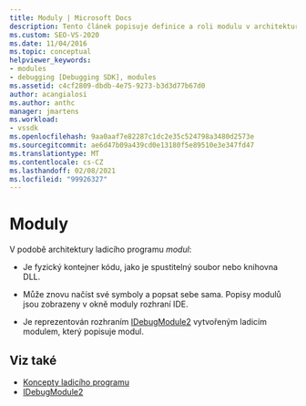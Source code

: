 ```yaml
---
title: Moduly | Microsoft Docs
description: Tento článek popisuje definice a roli modulu v architektuře ladicího programu v aplikaci Visual Studio.
ms.custom: SEO-VS-2020
ms.date: 11/04/2016
ms.topic: conceptual
helpviewer_keywords:
- modules
- debugging [Debugging SDK], modules
ms.assetid: c4cf2809-dbdb-4e75-9273-b3d3d77b67d0
author: acangialosi
ms.author: anthc
manager: jmartens
ms.workload:
- vssdk
ms.openlocfilehash: 9aa0aaf7e82287c1dc2e35c524798a3480d2573e
ms.sourcegitcommit: ae6d47b09a439cd0e13180f5e89510e3e347fd47
ms.translationtype: MT
ms.contentlocale: cs-CZ
ms.lasthandoff: 02/08/2021
ms.locfileid: "99926327"
---
```

# <a name="modules"></a>Moduly
V podobě architektury ladicího programu *modul*:

- Je fyzický kontejner kódu, jako je spustitelný soubor nebo knihovna DLL.

- Může znovu načíst své symboly a popsat sebe sama. Popisy modulů jsou zobrazeny v okně moduly rozhraní IDE.

- Je reprezentován rozhraním [IDebugModule2](../../extensibility/debugger/reference/idebugmodule2.md) vytvořeným ladicím modulem, který popisuje modul.

## <a name="see-also"></a>Viz také
- [Koncepty ladicího programu](../../extensibility/debugger/debugger-concepts.md)
- [IDebugModule2](../../extensibility/debugger/reference/idebugmodule2.md)

